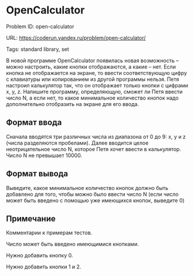 # OpenCalculator

Problem ID: open-calculator

URL: https://coderun.yandex.ru/problem/open-calculator/

Tags: standard library, set

В новой программе OpenCalculator появилась новая возможность – можно настроить, какие кнопки отображаются, а какие – нет. Если кнопка не отображается на экране, то ввести соответствующую цифру с клавиатуры или копированием из другой программы нельзя. Петя настроил калькулятор так, что он отображает только кнопки с цифрами x, y, z. Напишите программу, определяющую,  сможет ли Петя ввести число N, а если нет, то какое минимальное количество кнопок надо дополнительно отобразить на экране для его ввода.


## Формат ввода

Сначала вводятся три различных числа из диапазона от 0 до 9: x, y и z (числа разделяются пробелами). Далее вводится целое неотрицательное число N, которое Петя хочет ввести в калькулятор. Число N не превышает 10000.


## Формат вывода

Выведите, какое минимальное количество кнопок должно быть добавлено для того, чтобы можно было ввести число N (если число может быть введено с помощью уже имеющихся кнопок, выведите 0)


## Примечание

Комментарии к примерам тестов.

Число может быть введено имеющимися кнопками.

Нужно добавить кнопку 0.

Нужно добавить кнопки 1 и 2.

